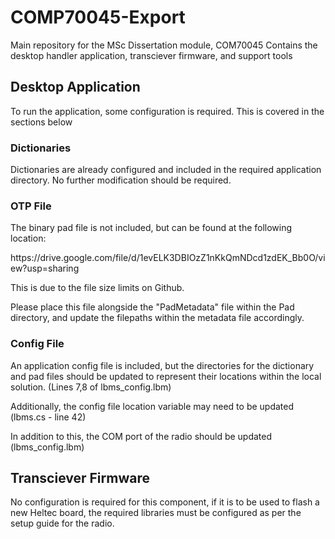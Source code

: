 <h1>COMP70045-Export</h1>
Main repository for the MSc Dissertation module, COM70045
Contains the desktop handler application, transciever firmware, and support tools

<h2>Desktop Application</h2>
<p>To run the application, some configuration is required. This is covered in the sections below</p>

<h3>Dictionaries</h3>
<p>Dictionaries are already configured and included in the required application directory. No further modification should be required.</p>

<h3>OTP File</h3>
<p>The binary pad file is not included, but can be found at the following location:</p>
<p></p>https://drive.google.com/file/d/1evELK3DBIOzZ1nKkQmNDcd1zdEK_Bb0O/view?usp=sharing</p>
<p>This is due to the file size limits on Github.</p>
<p>Please place this file alongside the "PadMetadata" file within the Pad directory, and update the filepaths within the metadata file accordingly.</p>

<h3>Config File</h3>
<p>An application config file is included, but the directories for the dictionary and pad files should be updated to represent their locations within the local solution. (Lines 7,8 of lbms_config.lbm)</p>
<p>Additionally, the config file location variable may need to be updated (lbms.cs - line 42)</p>
<p>In addition to this, the COM port of the radio should be updated (lbms_config.lbm)</p>

<h2>Transciever Firmware</h2>
<p>No configuration is required for this component, if it is to be used to flash a new Heltec board, the required libraries must be configured as per the setup guide for the radio.</p>
